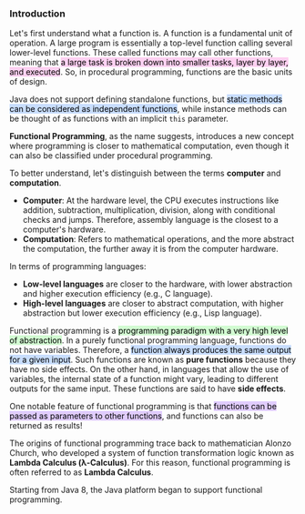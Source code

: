### Introduction

Let's first understand what a function is. A function is a fundamental unit of operation. A large program is essentially a top-level function calling several lower-level functions. These called functions may call other functions, meaning that <mark style="background: #FFB8EBA6;">a large task is broken down into smaller tasks, layer by layer, and executed</mark>. So, in procedural programming, functions are the basic units of design.

Java does not support defining standalone functions, but <mark style="background: #ADCCFFA6;">static methods can be considered as independent functions</mark>, while instance methods can be thought of as functions with an implicit `this` parameter.

**Functional Programming**, as the name suggests, introduces a new concept where programming is closer to mathematical computation, even though it can also be classified under procedural programming.

To better understand, let's distinguish between the terms **computer** and **computation**.

- **Computer**: At the hardware level, the CPU executes instructions like addition, subtraction, multiplication, division, along with conditional checks and jumps. Therefore, assembly language is the closest to a computer's hardware.
- **Computation**: Refers to mathematical operations, and the more abstract the computation, the further away it is from the computer hardware.

In terms of programming languages:
- **Low-level languages** are closer to the hardware, with lower abstraction and higher execution efficiency (e.g., C language).
- **High-level languages** are closer to abstract computation, with higher abstraction but lower execution efficiency (e.g., Lisp language).

Functional programming is a <mark style="background: #BBFABBA6;">programming paradigm with a very high level of abstraction</mark>. In a purely functional programming language, functions do not have variables. Therefore, a <mark style="background: #ADCCFFA6;">function always produces the same output for a given input</mark>. Such functions are known as **pure functions** because they have no side effects. On the other hand, in languages that allow the use of variables, the internal state of a function might vary, leading to different outputs for the same input. These functions are said to have **side effects**.

One notable feature of functional programming is that <mark style="background: #D2B3FFA6;">functions can be passed as parameters to other functions</mark>, and functions can also be returned as results!

The origins of functional programming trace back to mathematician Alonzo Church, who developed a system of function transformation logic known as **Lambda Calculus (λ-Calculus)**. For this reason, functional programming is often referred to as **Lambda Calculus**.

Starting from Java 8, the Java platform began to support functional programming.
